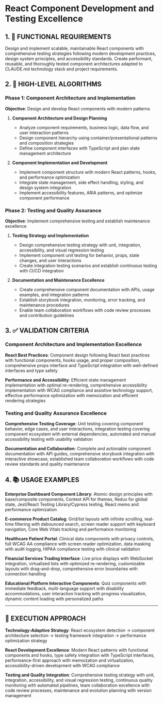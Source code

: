 # React Component Development and Testing Excellence

## 1. 🎯 FUNCTIONAL REQUIREMENTS

Design and implement scalable, maintainable React components with comprehensive testing strategies following modern development practices, design system principles, and accessibility standards. Create performant, reusable, and thoroughly tested component architectures adapted to CLAUDE.md technology stack and project requirements.

## 2. 🔄 HIGH-LEVEL ALGORITHMS

### Phase 1: Component Architecture and Implementation
**Objective**: Design and develop React components with modern patterns

1. **Component Architecture and Design Planning**
   - Analyze component requirements, business logic, data flow, and user interaction patterns
   - Design component hierarchy using container/presentational patterns and composition strategies
   - Define component interfaces with TypeScript and plan state management architecture

2. **Component Implementation and Development**
   - Implement component structure with modern React patterns, hooks, and performance optimization
   - Integrate state management, side effect handling, styling, and design system integration
   - Implement accessibility features, ARIA patterns, and optimize component performance

### Phase 2: Testing and Quality Assurance
**Objective**: Implement comprehensive testing and establish maintenance excellence

1. **Testing Strategy and Implementation**
   - Design comprehensive testing strategy with unit, integration, accessibility, and visual regression testing
   - Implement component unit testing for behavior, props, state changes, and user interactions
   - Create integration testing scenarios and establish continuous testing with CI/CD integration

2. **Documentation and Maintenance Excellence**
   - Create comprehensive component documentation with APIs, usage examples, and integration patterns
   - Establish storybook integration, monitoring, error tracking, and maintenance procedures
   - Enable team collaboration workflows with code review processes and contribution guidelines

## 3. ✅ VALIDATION CRITERIA

### Component Architecture and Implementation Excellence
**React Best Practices**: Component design following React best practices with functional components, hooks usage, and proper composition, comprehensive props interface and TypeScript integration with well-defined interfaces and type safety

**Performance and Accessibility**: Efficient state management implementation with optimal re-rendering, comprehensive accessibility implementation with WCAG compliance and assistive technology support, effective performance optimization with memoization and efficient rendering strategies

### Testing and Quality Assurance Excellence
**Comprehensive Testing Coverage**: Unit testing covering component behavior, edge cases, and user interactions, integration testing covering component ecosystem with external dependencies, automated and manual accessibility testing with usability validation

**Documentation and Collaboration**: Complete and actionable component documentation with API guides, comprehensive storybook integration with interactive showcase, established team collaboration workflows with code review standards and quality maintenance

## 4. 📚 USAGE EXAMPLES

**Enterprise Dashboard Component Library**: Atomic design principles with base/composite components, Context API for themes, Redux for global state, Jest/React Testing Library/Cypress testing, React.memo and performance optimization

**E-commerce Product Catalog**: Grid/list layouts with infinite scrolling, real-time filtering with debounced search, screen reader support with keyboard navigation, Core Web Vitals tracking and performance monitoring

**Healthcare Patient Portal**: Clinical data components with privacy controls, full WCAG AA compliance with screen reader optimization, data masking with audit logging, HIPAA compliance testing with clinical validation

**Financial Services Trading Interface**: Live price displays with WebSocket integration, virtualized lists with optimized re-rendering, customizable layouts with drag-and-drop, comprehensive error boundaries with connection handling

**Educational Platform Interactive Components**: Quiz components with immediate feedback, multi-language support with disability accommodations, user interaction tracking with progress visualization, dynamic content loading with personalized paths

---

## 🎯 EXECUTION APPROACH

**Technology-Adaptive Strategy**: React ecosystem detection → component architecture selection → testing framework integration → performance optimization strategy

**React Development Excellence**: Modern React patterns with functional components and hooks, type safety integration with TypeScript interfaces, performance-first approach with memoization and virtualization, accessibility-driven development with WCAG compliance

**Testing and Quality Integration**: Comprehensive testing strategy with unit, integration, accessibility, and visual regression testing, continuous quality monitoring with automated pipelines, team collaboration excellence with code review processes, maintenance and evolution planning with version management